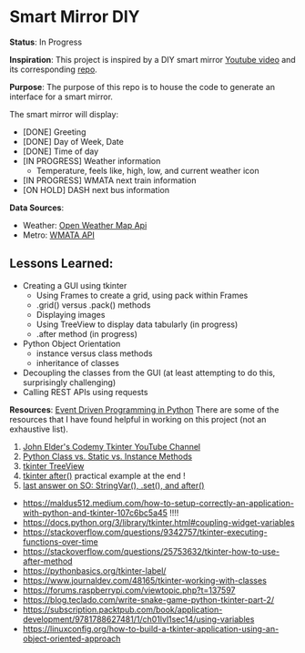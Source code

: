 # Smart Mirror DIY

**Status**: In Progress

**Inspiration**: This project is inspired by a DIY smart mirror [Youtube video](https://www.youtube.com/watch?v=fkVBAcvbrjU&list=WL&index=10&t=2s) and its corresponding [repo](https://github.com/HackerShackOfficial/Smart-Mirror).

**Purpose**: The purpose of this repo is to house the code to generate an interface for a smart mirror.

The smart mirror will display:
- [DONE] Greeting
- [DONE] Day of Week, Date
- [DONE] Time of day
- [IN PROGRESS] Weather information
  - Temperature, feels like, high, low, and current weather icon
- [IN PROGRESS] WMATA next train information
- [ON HOLD] DASH next bus information

**Data Sources**:
- Weather: [Open Weather Map Api](https://openweathermap.org/api)
- Metro: [WMATA API](https://developer.wmata.com/)

## Lessons Learned:
- Creating a GUI using tkinter
  - Using Frames to create a grid, using pack within Frames
  - .grid() versus .pack() methods
  - Displaying images
  - Using TreeView to display data tabularly (in progress)
  - .after method (in progress)
- Python Object Orientation
  - instance versus class methods
  - inheritance of classes
- Decoupling the classes from the GUI (at least attempting to do this, surprisingly challenging)
- Calling REST APIs using requests

**Resources**:
[Event Driven Programming in Python](https://odsc.medium.com/decoupling-complex-systems-with-event-driven-python-programming-d67092d45939)
There are some of the resources that I have found helpful in working on this project (not an exhaustive list).
1. [John Elder's Codemy Tkinter YouTube Channel](https://www.youtube.com/watch?v=yQSEXcf6s2I&list=PLCC34OHNcOtoC6GglhF3ncJ5rLwQrLGnV&index=2)
2. [Python Class vs. Static vs. Instance Methods](https://pynative.com/python-class-method-vs-static-method-vs-instance-method/)
3. [tkinter TreeView](https://www.pythontutorial.net/tkinter/tkinter-treeview/)
4. [tkinter after()](https://stackoverflow.com/questions/44085554/how-to-use-the-after-method-to-make-a-callback-run-periodically) practical example at the end !
5. [last answer on SO: StringVar(), .set(), and after()](https://stackoverflow.com/questions/459083/how-do-you-run-your-own-code-alongside-tkinters-event-loop)
- https://maldus512.medium.com/how-to-setup-correctly-an-application-with-python-and-tkinter-107c6bc5a45 !!!!
- https://docs.python.org/3/library/tkinter.html#coupling-widget-variables
- https://stackoverflow.com/questions/9342757/tkinter-executing-functions-over-time
- https://stackoverflow.com/questions/25753632/tkinter-how-to-use-after-method
- https://pythonbasics.org/tkinter-label/
- https://www.journaldev.com/48165/tkinter-working-with-classes
- https://forums.raspberrypi.com/viewtopic.php?t=137597
- https://blog.teclado.com/write-snake-game-python-tkinter-part-2/
- https://subscription.packtpub.com/book/application-development/9781788627481/1/ch01lvl1sec14/using-variables
- https://linuxconfig.org/how-to-build-a-tkinter-application-using-an-object-oriented-approach

